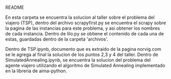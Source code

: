 README

En esta carpeta se encuentra la solucion al taller sobre el problema del viajero (TSP), dentro del archivo scrapyfirst.py se encuentra el scrapy sobre la pagina de las instancias para este problema, y asi obtener los nombres de cada instancia.
Dentro de lilo.py se obtiene el contenido de cada una de estas, guardadas dentro de la carpeta 'archivos'.

Dentro de TSP.ipynb, documento que es extraido de la pagina norvig.com se le agrega al final la solucion de los puntos 2,3 y 4 del taller.
Dentro de SimulatedAnnealing.ipynb, se encuentra la solucion del problema del agente viajero utilizando el algoritmo de Simulated Annealing implementado en la libreria de aima-python.
